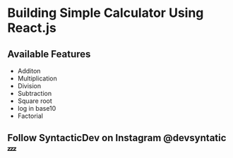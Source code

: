 # Building Simple Calculator Using React.js

## Available Features

- Additon
- Multiplication
- Division
- Subtraction
- Square root
- log in base10
- Factorial

## Follow SyntacticDev on Instagram @devsyntatic 💤
